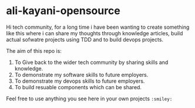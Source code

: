 # ali-kayani-opensource

Hi tech community, for a long time i have been wanting to create something like this where i can share my thoughts through knowledge articles, build actual sofwatre projects using TDD and to build devops projects.

The aim of this repo is:

1. To Give back to the wider tech community by sharing skills and knowledge.
2. To demonstrate my software skills to future employers.
3. To demonstrate my devops skills to future employers.
4. To build resuable components which can be shared.

Feel free to use anything you see here in your own projects `:smiley:`